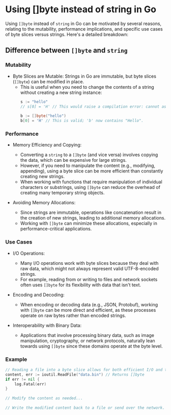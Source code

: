 
# Using []byte instead of string in Go


Using `[]byte` instead of `string` in Go can be motivated by several reasons,
relating to the mutability, performance implications, and specific use cases of byte slices versus strings. Here's a detailed breakdown:

## Difference between `[]byte` and `string`
### Mutability

* Byte Slices are Mutable: Strings in Go are immutable, but byte
  slices (`[]byte`) can be modified in place.  
    * This is useful when you need to change the contents of a string 
      without creating a new string instance:
      ```go
      s := "hello"
      // s[0] = 'H' // This would raise a compilation error: cannot assign to s[0].
   
      b := []byte("hello")
      b[0] = 'H' // This is valid; 'b' now contains "Hello".
      ```

### Performance 

* Memory Efficiency and Copying:
    * Converting a `string` to a `[]byte` (and vice versa) involves copying
      the data, which can be expensive for large strings.  
    * However, if you need to manipulate the content (e.g., modifying, 
      appending), using a byte slice can be more efficient than constantly
      creating new strings.
    * When working with functions that require manipulation of individual
      characters or substrings, using `[]byte` can reduce the overhead of
      creating many temporary string objects.


* Avoiding Memory Allocations:
    * Since strings are immutable, operations like concatenation result in
      the creation of new strings, leading to additional memory allocations.  
    * Working with `[]byte` can minimize these allocations, especially in
      performance-critical applications.


### Use Cases

* I/O Operations:
    * Many I/O operations work with byte slices because they deal with raw 
      data, which might not always represent valid UTF-8-encoded strings.  
    * For example, reading from or writing to files and network sockets
      often uses `[]byte` for its flexibility with data that isn't text.

* Encoding and Decoding:
    * When encoding or decoding data (e.g., JSON, Protobuf), working
      with `[]byte` can be more direct and efficient, as these processes
      operate on raw bytes rather than encoded strings.

* Interoperability with Binary Data:
    * Applications that involve processing binary data, such as image
      manipulation, cryptography, or network protocols, naturally lean
      towards using `[]byte` since these domains operate at the byte level.

### Example

```go
// Reading a file into a byte slice allows for both efficient I/O and the flexibility to manipulate the data.
content, err := ioutil.ReadFile("data.bin") // Returns []byte
if err != nil {
    log.Fatal(err)
}
 
// Modify the content as needed...
 
// Write the modified content back to a file or send over the network.
```


